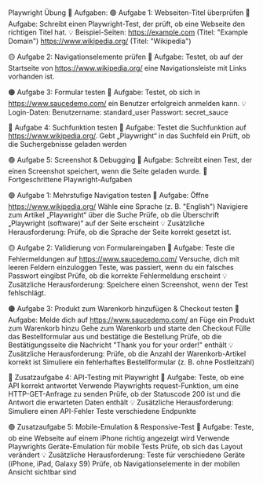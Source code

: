 Playwright Übung
📌 Aufgaben:
🟢 Aufgabe 1: Webseiten-Titel überprüfen
🔹 Aufgabe:
 Schreibt einen Playwright-Test, der prüft, ob eine Webseite den richtigen Titel hat.
 💡 Beispiel-Seiten:
https://example.com (Titel: "Example Domain")
https://www.wikipedia.org/ (Titel: "Wikipedia")


🟡 Aufgabe 2: Navigationselemente prüfen
🔹 Aufgabe:
 Testet, ob auf der Startseite von https://www.wikipedia.org/ eine Navigationsleiste mit Links vorhanden ist.

🟠 Aufgabe 3: Formular testen
🔹 Aufgabe:
 Testet, ob sich in https://www.saucedemo.com/ ein Benutzer erfolgreich anmelden kann.
 💡 Login-Daten:
 Benutzername: standard_user
 Passwort: secret_sauce


🔴 Aufgabe 4: Suchfunktion testen
🔹 Aufgabe:
 Testet die Suchfunktion auf https://www.wikipedia.org/.
Gebt „Playwright“ in das Suchfeld ein
Prüft, ob die Suchergebnisse geladen werden


🟢 Aufgabe 5: Screenshot & Debugging
🔹 Aufgabe:
 Schreibt einen Test, der einen Screenshot speichert, wenn die Seite geladen wurde.
📌 Fortgeschrittene Playwright-Aufgaben

🟢 Aufgabe 1: Mehrstufige Navigation testen
🔹 Aufgabe:
Öffne https://www.wikipedia.org/
Wähle eine Sprache (z. B. "English")
Navigiere zum Artikel „Playwright“ über die Suche
Prüfe, ob die Überschrift „Playwright (software)“ auf der Seite erscheint
💡 Zusätzliche Herausforderung: Prüfe, ob die Sprache der Seite korrekt gesetzt ist.


🟡 Aufgabe 2: Validierung von Formulareingaben
🔹 Aufgabe:
Teste die Fehlermeldungen auf https://www.saucedemo.com/
Versuche, dich mit leeren Feldern einzuloggen
Teste, was passiert, wenn du ein falsches Passwort eingibst
Prüfe, ob die korrekte Fehlermeldung erscheint
💡 Zusätzliche Herausforderung: Speichere einen Screenshot, wenn der Test fehlschlägt.


🟠 Aufgabe 3: Produkt zum Warenkorb hinzufügen & Checkout testen
🔹 Aufgabe:
Melde dich auf https://www.saucedemo.com/ an
Füge ein Produkt zum Warenkorb hinzu
Gehe zum Warenkorb und starte den Checkout
Fülle das Bestellformular aus und bestätige die Bestellung
Prüfe, ob die Bestätigungsseite die Nachricht "Thank you for your order!" enthält
💡 Zusätzliche Herausforderung:
Prüfe, ob die Anzahl der Warenkorb-Artikel korrekt ist
Simuliere ein fehlerhaftes Bestellformular (z. B. ohne Postleitzahl)


🔴 Zusatzaufgabe 4: API-Testing mit Playwright
🔹 Aufgabe:
Teste, ob eine API korrekt antwortet
Verwende Playwrights request-Funktion, um eine HTTP-GET-Anfrage zu senden
Prüfe, ob der Statuscode 200 ist und die Antwort die erwarteten Daten enthält
💡 Zusätzliche Herausforderung:
Simuliere einen API-Fehler
Teste verschiedene Endpunkte



🟢 Zusatzaufgabe 5: Mobile-Emulation & Responsive-Test
🔹 Aufgabe:
Teste, ob eine Webseite auf einem iPhone richtig angezeigt wird
Verwende Playwrights Geräte-Emulation für mobile Tests
Prüfe, ob sich das Layout verändert
💡 Zusätzliche Herausforderung:
Teste für verschiedene Geräte (iPhone, iPad, Galaxy S9)
Prüfe, ob Navigationselemente in der mobilen Ansicht sichtbar sind

